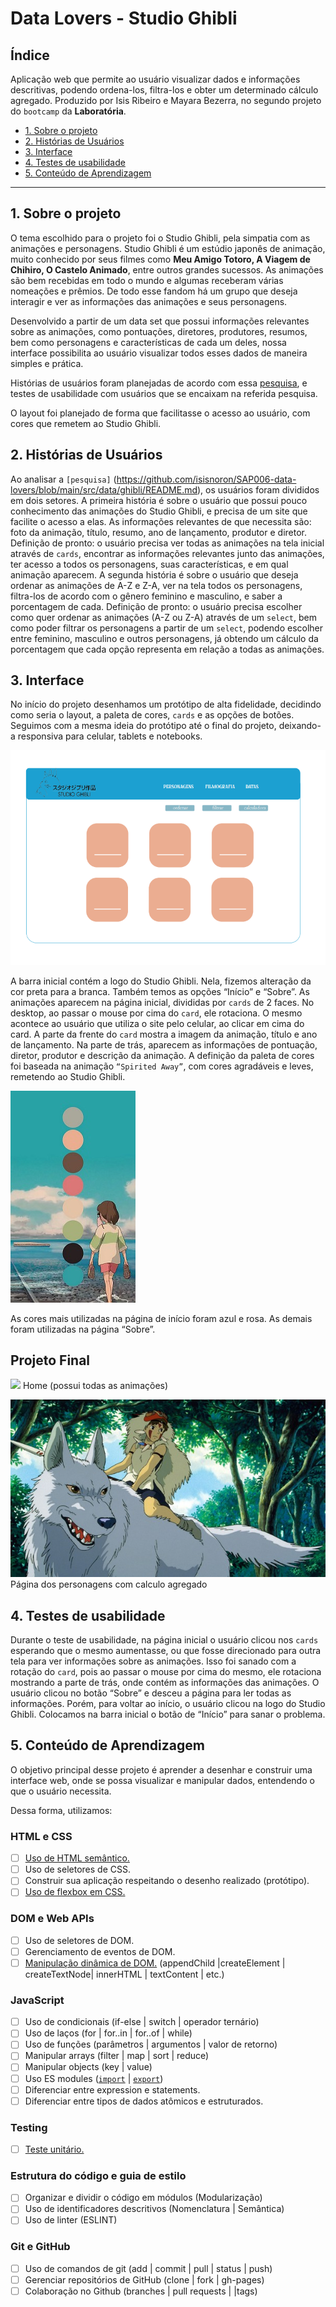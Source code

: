 # Data Lovers - Studio Ghibli

## Índice

Aplicação web que permite ao usuário visualizar dados e informações descritivas, podendo ordena-los, filtra-los e obter um determinado cálculo agregado. Produzido por Isis Ribeiro e Mayara Bezerra, no segundo projeto do `bootcamp` da **Laboratória**.

- [1. Sobre o projeto](#1-sobre-o-projeto)
- [2. Histórias de Usuários](#2-histórias-de-usuários)
- [3. Interface](#3-interface)
- [4. Testes de usabilidade](#4-testes-de-usabilidade)
- [5. Conteúdo de Aprendizagem](#5-conteúdo-de-aprendizagem) 

---

## 1. Sobre o projeto

O tema escolhido para o projeto foi o Studio Ghibli, pela simpatia com as animações e personagens. 
Studio Ghibli é um estúdio japonês de animação, muito conhecido por seus filmes como **Meu Amigo Totoro, A Viagem de Chihiro, O Castelo Animado**, entre outros grandes sucessos. As animações são bem recebidas em todo o mundo e algumas receberam várias nomeações e prêmios. De todo esse fandom há um grupo que deseja interagir e ver as informações das animações e seus personagens.

Desenvolvido a partir de um data set que possui informações relevantes sobre as animações, como pontuações, diretores, produtores, resumos, bem como personagens e características de cada um deles, nossa interface possibilita ao usuário visualizar todos esses dados de maneira simples e prática.

Histórias de usuários foram planejadas de acordo com essa [pesquisa](https://github.com/isisnoron/SAP006-data-lovers/blob/main/src/data/ghibli/README.md), e testes de usabilidade com usuários que se encaixam na referida pesquisa.

O layout foi planejado de forma que facilitasse o acesso ao usuário, com cores que remetem ao Studio Ghibli.

## 2. Histórias de Usuários

Ao analisar a `[pesquisa]` (https://github.com/isisnoron/SAP006-data-lovers/blob/main/src/data/ghibli/README.md), os usuários foram divididos em dois setores.
A primeira história é sobre o usuário que possui pouco conhecimento das animações do Studio Ghibli, e precisa de um site que facilite o acesso a elas. As informações relevantes de que necessita são: foto da animação, título, resumo, ano de lançamento, produtor e diretor. 
Definição de pronto: o usuário precisa ver todas as animações na tela inicial através de `cards`, encontrar as informações relevantes junto das animações, ter acesso a todos os personagens, suas características, e em qual animação aparecem. 
A segunda história é sobre o usuário que deseja ordenar as animações de A-Z e Z-A, ver na tela todos os personagens, filtra-los de acordo com o gênero feminino e masculino, e saber a porcentagem de cada.
Definição de pronto: o usuário precisa escolher como quer ordenar as animações (A-Z ou Z-A) através de um `select`, bem como poder filtrar os personagens a partir de um `select`, podendo escolher entre feminino, masculino e outros personagens, já obtendo um cálculo da porcentagem que cada opção representa em relação a todas as animações. 


## 3. Interface

No início do projeto desenhamos um protótipo de alta fidelidade, decidindo como seria o layout, a paleta de cores, `cards` e as opções de botões. Seguimos com a mesma ideia do protótipo até o final do projeto, deixando-a responsiva para celular, tablets e notebooks. 

![prototipo-interface](https://github.com/isisnoron/SAP006-data-lovers/blob/main/prototipo2.png)

A barra inicial contém a logo do Studio Ghibli. Nela, fizemos alteração da cor preta para a branca. Também temos as opções “Início” e “Sobre”.
As animações aparecem na página inicial, divididas por `cards` de 2 faces. No desktop, ao passar o mouse por cima do `card`, ele rotaciona. O mesmo acontece ao usuário que utiliza o site pelo celular, ao clicar em cima do card. 
A parte da frente do `card` mostra a imagem da animação, título e ano de lançamento. Na parte de trás, aparecem as informações de pontuação, diretor, produtor e descrição da animação.
A definição da paleta de cores foi baseada na animação ` “Spirited Away” `, com cores agradáveis e leves, remetendo ao Studio Ghibli. 

![paleta de cores](https://github.com/isisnoron/SAP006-data-lovers/blob/main/paleta.jpg)

As cores mais utilizadas na página de início foram azul e rosa. As demais foram utilizadas na página “Sobre”.

## Projeto Final

![](https://github.com/isisnoron/SAP006-data-lovers/blob/main/iniciosfooter.gif)
                  Home (possui todas as animações)


![](https://github.com/isisnoron/SAP006-data-lovers/blob/main/src/img/princesa%20mononoke.jpeg)
                 Página dos personagens com calculo agregado 



## 4. Testes de usabilidade

Durante o teste de usabilidade, na página inicial o usuário clicou nos `cards` esperando que o mesmo aumentasse, ou que fosse direcionado para outra tela para ver informações sobre as animações. Isso foi sanado com a rotação do `card`, pois ao passar o mouse por cima do mesmo, ele rotaciona mostrando a parte de trás, onde contém as informações das animações.
O usuário clicou no botão “Sobre” e desceu a página para ler todas as informações. Porém, para voltar ao início, o usuário clicou na logo do Studio Ghibli. Colocamos na barra inicial o botão de “Início” para sanar o problema. 


## 5. Conteúdo de Aprendizagem

O objetivo principal desse projeto é aprender a desenhar e construir uma interface web, onde se possa visualizar e manipular dados, entendendo o que o usuário necessita.

Dessa forma, utilizamos:

### HTML e CSS

- [ ] [Uso de HTML semântico.](https://developer.mozilla.org/en-US/docs/Glossary/Semantics#Semantics_in_HTML)
- [ ] Uso de seletores de CSS.
- [ ] Construir sua aplicação respeitando o desenho realizado (protótipo).
- [ ] [Uso de flexbox em CSS.](https://css-tricks.com/snippets/css/a-guide-to-flexbox/)

### DOM e Web APIs

- [ ] Uso de seletores de DOM.
- [ ] Gerenciamento de eventos de DOM.
- [ ] [Manipulação dinâmica de DOM.](https://developer.mozilla.org/pt-BR/docs/DOM/Referencia_do_DOM/Introdu%C3%A7%C3%A3o) (appendChild |createElement | createTextNode| innerHTML | textContent | etc.)

### JavaScript

- [ ] Uso de condicionais (if-else | switch | operador ternário)
- [ ] Uso de laços (for | for..in | for..of | while)
- [ ] Uso de funções (parâmetros | argumentos | valor de retorno)
- [ ] Manipular arrays (filter | map | sort | reduce)
- [ ] Manipular objects (key | value)
- [ ] Uso ES modules ([`import`](https://developer.mozilla.org/en-US/docs/Web/JavaScript/Reference/Statements/import) | [`export`](https://developer.mozilla.org/en-US/docs/Web/JavaScript/Reference/Statements/export))
- [ ] Diferenciar entre expression e statements.
- [ ] Diferenciar entre tipos de dados atômicos e estruturados.

### Testing

- [ ] [Teste unitário.](https://jestjs.io/docs/pt-BR/getting-started)

### Estrutura do código e guia de estilo

- [ ] Organizar e dividir o código em módulos (Modularização)
- [ ] Uso de identificadores descritivos (Nomenclatura | Semântica)
- [ ] Uso de linter (ESLINT)

### Git e GitHub

- [ ] Uso de comandos de git (add | commit | pull | status | push)
- [ ] Gerenciar repositórios de GitHub (clone | fork | gh-pages)
- [ ] Colaboração no Github (branches | pull requests | |tags)

